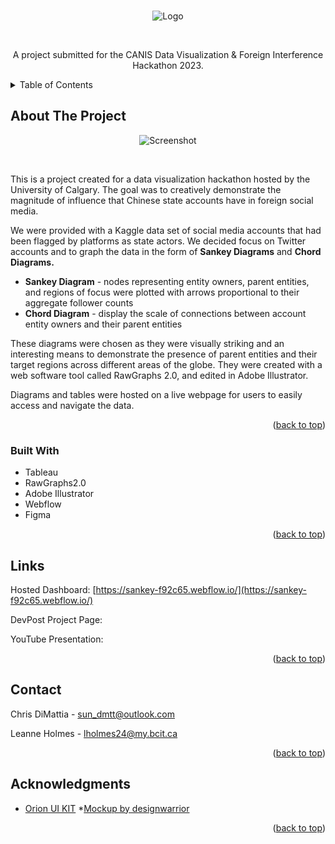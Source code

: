 <a name="readme-top"></a>

<!-- PROJECT LOGO -->
<br />
<div align="center">
    <img src="https://i.ibb.co/p0m2NqV/sankey-logo.png" alt="Logo">
    <p>&nbsp;</p>
  <p align="center">
    A project submitted for the CANIS Data Visualization & Foreign Interference Hackathon 2023.
  </p>
</div>



<!-- TABLE OF CONTENTS -->
<details>
  <summary>Table of Contents</summary>
  <ol>
    <li>
      <a href="#about-the-project">About The Project</a>
      <ul>
        <li><a href="#built-with">Built With</a></li>
      </ul>
    </li>
    <li><a href="#links">Links</a></li>
    <li><a href="#contact">Contact</a></li>
    <li><a href="#acknowledgments">Acknowledgments</a></li>
  </ol>
</details>



<!-- ABOUT THE PROJECT -->
## About The Project

<div align="center">
<img src="https://i.ibb.co/42M6xrV/mockup-2.jpg" alt="Screenshot"> 
    <p>&nbsp;</p>
</div>

This is a project created for a data visualization hackathon hosted by the University of Calgary. The goal was to creatively demonstrate the magnitude of influence that Chinese state accounts have in foreign social media. 

We were provided with a Kaggle data set of social media accounts that had been flagged by platforms as state actors. We decided focus on Twitter accounts and to graph the data in the form of <b>Sankey Diagrams</b> and <b>Chord Diagrams.</b>
* <b>Sankey Diagram</b> - nodes representing entity owners, parent entities, and regions of focus were plotted with arrows proportional to their aggregate follower counts
* <b>Chord Diagram</b> - display the scale of connections between account entity owners and their parent entities

These diagrams were chosen as they were visually striking and an interesting means to demonstrate the presence of parent entities and their target regions across different areas of the globe. They were created with a web software tool called RawGraphs 2.0, and edited in Adobe Illustrator. 

Diagrams and tables were hosted on a live webpage for users to easily access and navigate the data. 

<p align="right">(<a href="#readme-top">back to top</a>)</p>



### Built With

* Tableau
* RawGraphs2.0
* Adobe Illustrator
* Webflow
* Figma

<p align="right">(<a href="#readme-top">back to top</a>)</p>

<!-- CONTACT -->
## Links

Hosted Dashboard: [https://sankey-f92c65.webflow.io/](https://sankey-f92c65.webflow.io/)

DevPost Project Page: 

YouTube Presentation: 

<p align="right">(<a href="#readme-top">back to top</a>)</p>

<!-- CONTACT -->
## Contact

Chris DiMattia - sun_dmtt@outlook.com

Leanne Holmes - lholmes24@my.bcit.ca

<p align="right">(<a href="#readme-top">back to top</a>)</p>



<!-- ACKNOWLEDGMENTS -->
## Acknowledgments

* <a href="https://setproduct.com/orion">Orion UI KIT</a>
*<a href="https://www.freepik.com/free-psd/3d-interface-website-presentation-mockup-isolated_23126615.htm#query=laptop%20mockup&position=14&from_view=keyword&track=ais&uuid=aec85748-f992-4bc2-954a-ae870eeab1d3">Mockup by designwarrior</a> 


<p align="right">(<a href="#readme-top">back to top</a>)</p>

